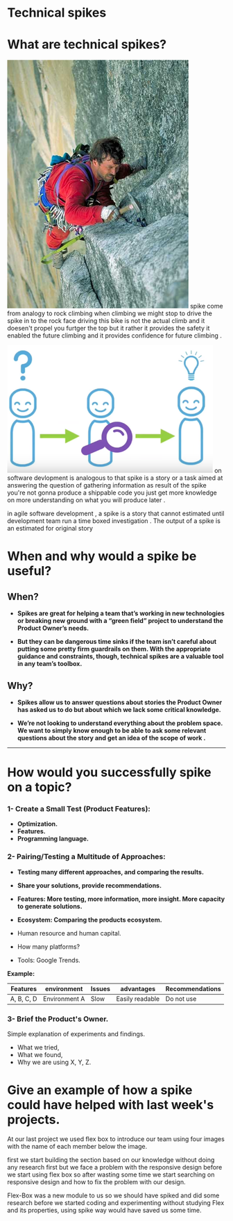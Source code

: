 # Technical spikes

# What are technical spikes?
![spicke come from](spick.jpg)
spike come from analogy to rock climbing when climbing we might stop to drive the spike in to the rock face driving this bike is not the actual climb and it doesen't propel you furtger the top but it rather it provides the safety it enabled the future climbing and it provides confidence for future climbing .

![spike software devlopment](spick2.png)
on software devlopment is analogous to that spike is a story or a task aimed at answering the question of gathering information as result of the spike you're not gonna produce a shippable code you just get more knowledge on more understanding on what you will produce later .

in agile software development , a spike is a story that cannot estimated until development team run a time boxed investigation .
The output of a spike is an estimated for original story






# When and why would a spike be useful?




## When?

* **Spikes are great for helping a team that’s working in new technologies or breaking new ground with a “green field” project to understand the Product Owner’s needs.**

* **But they can be dangerous time sinks if the team isn’t careful about putting some pretty firm guardrails on them. With the appropriate guidance and constraints, though, technical spikes are a valuable tool in any team’s toolbox.**

## Why?

* **Spikes allow us to answer questions about stories the Product Owner has asked us to do but about which we lack some critical knowledge.**

* **We’re not looking to understand everything about the problem space. We want to simply know enough to be able to ask some relevant questions about the story and get an idea of the scope of work .**

___
# How would you successfully spike on a topic?

### 1- Create a Small Test (Product Features):

* **Optimization.**
* **Features.**
* **Programming language.**


### 2- Pairing/Testing a Multitude of Approaches:

* **Testing many different approaches, and comparing the results.**
* **Share your solutions, provide recommendations.**
* **Features: More testing, more information, more insight. More capacity to generate solutions.**


* **Ecosystem: Comparing the products ecosystem.**
 * Human resource and human capital.
 * How many platforms?
 * Tools: Google Trends.


**Example:**

   Features   | environment  | Issues      | advantages      | Recommendations
   ---        |---           |---          |---              |----
   A, B, C, D |Environment A | Slow        | Easily readable | Do not use


### 3- Brief the Product's Owner.
Simple explanation of experiments and findings.
 * What we tried,
 * What we found,
 * Why we are using X, Y, Z.


# Give an example of how a spike could have helped with last week's projects.
At our last project we used flex box to introduce our team using four images with the name of each member below the image.

first we start building the section based on our knowledge without doing any research first but we face a problem with the responsive design before we start using flex box so after wasting some time we start searching on responsive design and how to fix the problem with our design.

Flex-Box was a new module to us so we should have spiked and did some research before we started coding and experimenting without studying Flex and its properties, using spike way would have saved us some time.  


